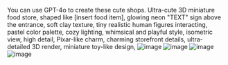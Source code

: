 You can use GPT-4o to create these cute shops.
Ultra-cute 3D miniature food store, shaped like [insert food item], glowing neon "TEXT" sign above the entrance, soft clay texture, tiny realistic human figures interacting, 
pastel color palette, cozy lighting, whimsical and playful style, isometric view, 
high detail, Pixar-like charm, charming storefront details, ultra-detailed 3D render, miniature toy-like design,
![image](https://github.com/user-attachments/assets/33332231-3a9e-40e4-8045-1811b99bca8b)
![image](https://github.com/user-attachments/assets/860f6404-7896-40fa-ba62-1c2d0a7179fc)
![image](https://github.com/user-attachments/assets/86ca9535-4e1b-4c7b-9ba2-a4137ebf435f)
![image](https://github.com/user-attachments/assets/dc30c2e4-8de6-41fe-b97b-c65dc01b2187)
